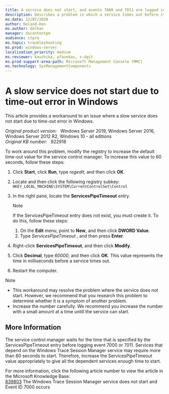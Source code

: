 ```yaml
---
title: A service does not start, and events 7000 and 7011 are logged in Windows Server
description: Describes a problem in which a service times out before it starts. Explains how to work around this problem by increasing the value of the ServicesPipeTimeout registry entry.
ms.date: 12/07/2020
author: Deland-Han
ms.author: delhan 
manager: dscontentpm
audience: itpro
ms.topic: troubleshooting
ms.prod: windows-server
localization_priority: medium
ms.reviewer: kaushika, pfazekas, v-dgit
ms.prod-support-area-path: Microsoft Management Console (MMC)
ms.technology: SysManagementComponents
---
```

# A slow service does not start due to time-out error in Windows

This article provides a workaround to an issue where a slow service does not start due to time-out error in Windows.

_Original product version:_ &nbsp; Windows Server 2019, Windows Server 2016, Windows Server 2012 R2, Windows 10 - all editions  
_Original KB number:_ &nbsp; 922918

To work around this problem, modify the registry to increase the default time-out value for the service control manager. To increase this value to 60 seconds, follow these steps:

1. Click **Start**, click **Run**, type *regedit*, and then click **OK**.
2. Locate and then click the following registry subkey:  
`HKEY_LOCAL_MACHINE\SYSTEM\CurrentControlSet\Control`
3. In the right pane, locate the **ServicesPipeTimeout** entry.

    > [!Note]
    > If the ServicesPipeTimeout entry does not exist, you must create it. To do this, follow these steps:
    >
    > 1. On the **Edit** menu, point to **New**, and then click **DWORD Value**.
    > 2. Type *ServicesPipeTimeout* , and then press **Enter**.

4. Right-click **ServicesPipeTimeout**, and then click **Modify**.
5. Click **Decimal**, type *60000*, and then click **OK**. This value represents the time in milliseconds before a service times out.
6. Restart the computer.

> [!Note]
>
> - This workaround may resolve the problem where the service does not start. However, we recommend that you research this problem to determine whether it is a symptom of another problem.
> - Increase the number carefully. We recommend you increase the number with a small amount at a time untill the service can start.

## More Information

The service control manager waits for the time that is specified by the ServicesPipeTimeout entry before logging event 7000 or 7011. Services that depend on the Windows Trace Session Manager service may require more than 60 seconds to start. Therefore, increase the ServicesPipeTimeout value appropriately to give all the dependent services enough time to start.

For more information, click the following article number to view the article in the Microsoft Knowledge Base:  
[839803](https://support.microsoft.com/help/839803) The Windows Trace Session Manager service does not start and Event ID 7000 occurs
